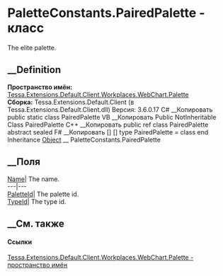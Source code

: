 # PaletteConstants.PairedPalette - класс
The elite palette.
## __Definition
 **Пространство имён:**
[Tessa.Extensions.Default.Client.Workplaces.WebChart.Palette](N_Tessa_Extensions_Default_Client_Workplaces_WebChart_Palette.htm)  
 **Сборка:** Tessa.Extensions.Default.Client (в
Tessa.Extensions.Default.Client.dll) Версия: 3.6.0.17
C# __Копировать
     public static class PairedPalette
VB __Копировать
     Public NotInheritable Class PairedPalette
C++ __Копировать
     public ref class PairedPalette abstract sealed
F# __Копировать
     [<AbstractClassAttribute>]
    [<SealedAttribute>]
    type PairedPalette = class end
Inheritance
    [Object](https://learn.microsoft.com/dotnet/api/system.object) __ PaletteConstants.PairedPalette
##  __Поля
[Name](F_Tessa_Extensions_Default_Client_Workplaces_WebChart_Palette_PaletteConstants_PairedPalette_Name.htm)|
The name.  
---|---  
[PaletteId](F_Tessa_Extensions_Default_Client_Workplaces_WebChart_Palette_PaletteConstants_PairedPalette_PaletteId.htm)|
The palette id.  
[TypeId](F_Tessa_Extensions_Default_Client_Workplaces_WebChart_Palette_PaletteConstants_PairedPalette_TypeId.htm)|
The type id.  
## __См. также
#### Ссылки
[Tessa.Extensions.Default.Client.Workplaces.WebChart.Palette - пространство
имён](N_Tessa_Extensions_Default_Client_Workplaces_WebChart_Palette.htm)
